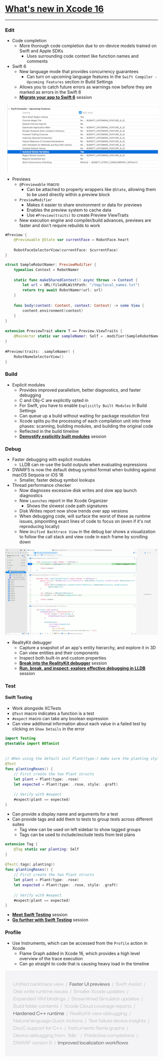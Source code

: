 # [**What's new in Xcode 16**](https://developer.apple.com/videos/play/wwdc2024/101/)

---

### **Edit**

* Code completion
    * More thorough code completion due to on-device models trained on Swift and Apple SDKs
        * Uses surrounding code context like function names and comments
* Swift 6
    * New language mode that provides concurrency guarantees
        * Can turn on upcoming language features in the `Swift Compiler - Upcoming Features` section in Build Settings
    * Allows you to catch future errors as warnings now before they are marked as errors in the Swift 6
    * [**Migrate your app to Swift 6**](./) session

![Upcoming Features](images/new_xcode/upcoming_features.png)

* Previews
    * `@Previewable` macro
        * Can be attached to property wrappers like `@State`, allowing them to be used directly within a preview block
    * `PreviewModifier`
        * Makes it easier to share environment or data for previews
        * Enables the preview system to cache data
        * Use `#Preview(traits)` to create Preview ViewTraits
    * New execution engine and compiler/build advances, previews are faster and don't require rebuilds to work

```swift
#Preview {
    @Previewable @State var currentFace = RobotFace.heart
    
    RobotFaceSelectorView(currentFace: $currentFace)
}
```

```swift
struct SampleRobotNamer: PreviewModifier {
    typealias Context = RobotNamer

    static func makeSharedContext() async throws -> Context {
        let url = URL(fileURLWithPath: "/tmp/local_names.txt")
        return try await RobotNamer(url: url)
    }
    
    func body(content: Content, context: Context) -> some View {
        content.environment(context)
    }
}

extension PreviewTrait where T == Preview.ViewTraits {
    @MainActor static var sampleNamer: Self = .modifier(SampleRobotNamer())
}

#Preview(traits: .sampleNamer) {
    RobotNameSelectorView()
}
```

### **Build**

* Explicit modules
    * Provides improved parallelism, better diagnostics, and faster debugging
    * C and Obj-C are explicitly opted in
    * For Swift, you have to enable `Explicitly Built Modules` in Build Settings
    * Can queue up a build without waiting for package resolution first
    * Xcode splits pu the processing of each compilation unit into three phases: scanning, building modules, and building the original code
    * Reflected in the build timeline
    * [**Demystify explicitly built modules**](./) session

### **Debug**

* Faster debugging with explicit modules
    * LLDB can re-use the build outputs when evaluating expressions
* DWARF5 is now the default debug symbol format when building against macOS Sequoia or iOS 18
    * Smaller, faster debug symbol lookups
* Thread performance checker
    * Now diagnoses excessive disk writes and slow app launch diagnostics
    * New `Launches` report in the Xcode Organizer
        * Shows the slowest code path signatures
    * Disk Writes report now show trends over app versions
    * When debugging code, will surface the worst of these as runtime issues, pinpointing exact lines of code to focus on (even if it's not reproducing locally)
    * New `Unified Backtrace View` in the debug bar shows a visualization to follow the call stack and view code in each frame by scrolling down

![Unified Backtrace View](images/new_xcode/backtrace.png)

* RealityKit debugger
    * Capture a snapshot of an app's entity hierarchy, and explore it in 3D
    * Can view entities and their components
    * Inspect both built-in and custom properties
    * [**Break into the RealityKit debugger**](https://developer.apple.com/videos/play/wwdc2024-10172) session
    * [**Run, break, and inspect: explore effective debugging in LLDB**](./) session

### **Test**

#### Swift Testing

* Work alongside XCTests
* `@Test` macro indicates a function is a test
* `#expect` macro can take any boolean expression
* Can view additional information about each value in a failed test by clicking on `Show Details` in the error

```swift
import Testing
@testable import BOTanist


// When using the default init Plant(type:) make sure the planting style is graft
@Test
func plantingRoses() {
    // First create the two Plant structs
    let plant = Plant(type: .rose)
    let expected = Plant(type: .rose, style: .graft)

    // Verify with #expect
    #expect(plant == expected)
}
```

* Can provide a display name and arguments for a test
* Can provide tags and add them to tests to group tests across different suites
    * Tag view can be used on left sidebar to show tagged groups
    * Tags can be used to include/exclude tests from test plans

```swift
extension Tag {
    @Tag static var planting: Self
}

@Test(.tags(.planting))
func plantingRoses() {
    // First create the two Plant structs
    let plant = Plant(type: .rose)
    let expected = Plant(type: .rose, style: .graft)

    // Verify with #expect
    #expect(plant == expected)
}
```

* [**Meet Swift Testing**](./Meet%20Swift%20Testing.md) session
* [**Go further with Swift Testing**](./Go%20further%20with%20Swift%20Testing.md) session

### **Profile**

* Use Instruments, which can be accessed from the `Profile` action in Xcode
    * Flame Graph added in Xcode 16, which provides a high level overview of the trace execution
    * Can go straight to code that is causing heavy load in the timeline

![New Features](images/new_xcode/new_features.png)